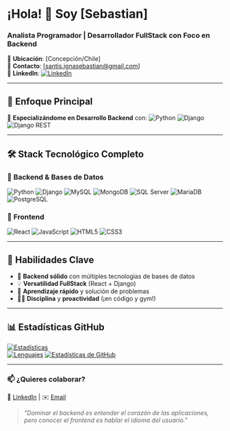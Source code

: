 # ¡Hola! 👋 Soy [Sebastian]
### **Analista Programador | Desarrollador FullStack con Foco en Backend**

📍 **Ubicación**: [Concepción/Chile]  
📧 **Contacto**: [santis.ignasebastian@gmail.com]  
💼 **LinkedIn**: [![LinkedIn](https://img.shields.io/badge/-LinkedIn-0077B5?style=flat&logo=linkedin)](https://www.linkedin.com/in/sebastian-santis-19a89924b/)

---

## 🎯 **Enfoque Principal**
🚀 **Especializándome en Desarrollo Backend** con:
![Python](https://img.shields.io/badge/-Python-3776AB?logo=python&logoColor=white)
![Django](https://img.shields.io/badge/-Django-092E20?logo=django&logoColor=white)
![Django REST](https://img.shields.io/badge/-Django%20REST-FF1709?logo=django&logoColor=white)

---

## 🛠 **Stack Tecnológico Completo**

### 🔷 **Backend & Bases de Datos**
![Python](https://img.shields.io/badge/-Python-3776AB?logo=python&logoColor=white)
![Django](https://img.shields.io/badge/-Django-092E20?logo=django&logoColor=white)
![MySQL](https://img.shields.io/badge/-MySQL-4479A1?logo=mysql&logoColor=white)
![MongoDB](https://img.shields.io/badge/-MongoDB-47A248?logo=mongodb&logoColor=white)
![SQL Server](https://img.shields.io/badge/-SQL%20Server-CC2927?logo=microsoft-sql-server&logoColor=white)
![MariaDB](https://img.shields.io/badge/-MariaDB-003545?logo=mariadb&logoColor=white)
![PostgreSQL](https://img.shields.io/badge/-PostgreSQL-4169E1?logo=postgresql&logoColor=white)

### 🎨 **Frontend**
![React](https://img.shields.io/badge/-React-61DAFB?logo=react&logoColor=black)
![JavaScript](https://img.shields.io/badge/-JavaScript-F7DF1E?logo=javascript&logoColor=black)
![HTML5](https://img.shields.io/badge/-HTML5-E34F26?logo=html5&logoColor=white)
![CSS3](https://img.shields.io/badge/-CSS3-1572B6?logo=css3&logoColor=white)

---

## 🌟 **Habilidades Clave**
- 🚀 **Backend sólido** con múltiples tecnologías de bases de datos
- 💡 **Versatilidad FullStack** (React + Django)
- 🧠 **Aprendizaje rápido** y solución de problemas
- 🏋️‍♂️ **Disciplina** y **proactividad** (¡en código y gym!)

---

## 📊 **Estadísticas GitHub**
[![Estadísticas](https://github-readme-stats.vercel.app/api?username=tuUsuario&show_icons=true&theme=dark&hide_border=true&include_all_commits=true)](https://github.com/sebastiansantis1)  
[![Lenguajes](https://github-readme-stats.vercel.app/api/top-langs/?username=tuUsuario&layout=compact&theme=dark&hide_border=true&langs_count=8)](https://github.com/sebastiansantis1)
[![Estadísticas de GitHub](https://github-readme-stats.vercel.app/api?username=TU_USERNAME&show_icons=true&include_all_commits=true&count_private=true&theme=radical)](https://github.com/sebastiansantis1)

---

### 📫 **¿Quieres colaborar?**
🔗 [LinkedIn](https://www.linkedin.com/in/sebastian-santis-19a89924b/) | ✉️ [Email](santis.ignasebastian@gmail.com)

> *"Dominar el backend es entender el corazón de las aplicaciones, pero conocer el frontend es hablar el idioma del usuario."*
